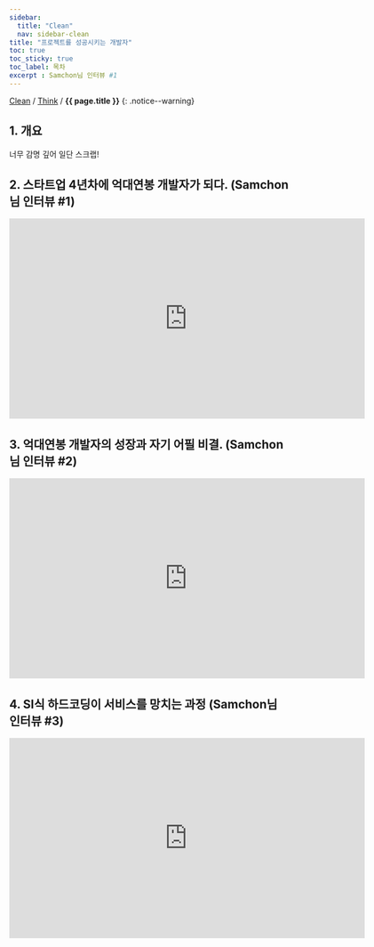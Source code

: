 ```yaml
---
sidebar:
  title: "Clean"
  nav: sidebar-clean
title: "프로젝트를 성공시키는 개발자"
toc: true
toc_sticky: true
toc_label: 목차
excerpt : Samchon님 인터뷰 #1
---
```

[Clean](/clean/) / [Think](/clean/think/) / **{{ page.title }}**
{: .notice--warning}

## 1. 개요

너무 감명 깊어 일단 스크랩!

## 2. 스타트업 4년차에 억대연봉 개발자가 되다. (Samchon님 인터뷰 #1)

<iframe width="640" height="360" src="https://www.youtube-nocookie.com/embed/mAoGddEJxnQ" frameborder="0" allowfullscreen></iframe>


## 3. 억대연봉 개발자의 성장과 자기 어필 비결. (Samchon님 인터뷰 #2)

<iframe width="640" height="360" src="https://www.youtube-nocookie.com/embed/hq-lqWMcy_8" frameborder="0" allowfullscreen></iframe>

## 4. SI식 하드코딩이 서비스를 망치는 과정 (Samchon님 인터뷰 #3)

<iframe width="640" height="360" src="https://www.youtube-nocookie.com/embed/VzsXPR25pYw" frameborder="0" allowfullscreen></iframe>
